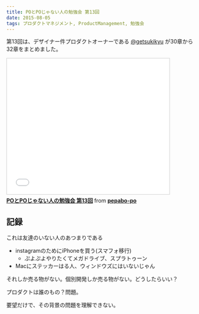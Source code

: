 ```yaml
---
title: POとPOじゃない人の勉強会 第13回
date: 2015-08-05
tags: プロダクトマネジメント, ProductManagement, 勉強会
---
```

第13回は、デザイナー件プロダクトオーナーである [@getsukikyu](https://twitter.com/getsukikyu) が30章から32章をまとめました。

<iframe src="//www.slideshare.net/slideshow/embed_code/key/hRH138S0QJXgDu" width="425" height="355" frameborder="0" marginwidth="0" marginheight="0" scrolling="no" style="border:1px solid #CCC; border-width:1px; margin-bottom:5px; max-width: 100%;" allowfullscreen> </iframe> <div style="margin-bottom:5px"> <strong> <a href="//www.slideshare.net/pepabo-po/popo-13" title="POとPOじゃない人の勉強会 第13回" target="_blank">POとPOじゃない人の勉強会 第13回</a> </strong> from <strong><a href="//www.slideshare.net/pepabo-po" target="_blank">pepabo-po</a></strong> </div>

## 記録

これは友達のいない人のあつまりである

- instagramのためにiPhoneを買う(スマフォ移行)
  - ぷよぷよやりたくてメガドライブ、スプラトゥーン
- Macにステッカーはる人、ウィンドウズにはいないじゃん

それしか売る物がない。個別開発しか売る物がない。どうしたらいい？

プロダクトは誰のもの？問題。

要望だけで、その背景の問題を理解できない。
